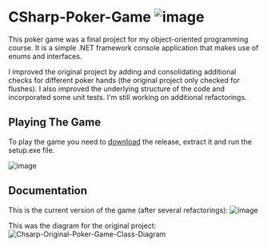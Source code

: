 # CSharp-Poker-Game ![image](https://img.shields.io/badge/build-passing-green.svg)
This poker game was a final project for my object-oriented programming course. It is a simple .NET framework console application that makes use of enums and interfaces.

I improved the original project by adding and consolidating additional checks for different poker hands (the original project only checked for flushes). I also improved the underlying structure of the code and incorporated some unit tests. I'm still working on additional refactorings.

## Playing The Game 
To play the game you need to [download](https://github.com/asathkumara/CSharp-Poker-Game/releases/download/v2.0/CSharp-Poker-Game-v2.0.zip) the release, extract it and run the setup.exe file. 

![image](https://user-images.githubusercontent.com/28933557/51796736-9803fb00-21ac-11e9-8e1e-3a01bac752eb.png)

## Documentation
This is the current version of the game (after several refactorings):
![image](https://user-images.githubusercontent.com/28933557/60155026-ec33fb00-979d-11e9-8fc7-0ada0ef5e176.png)


This was the diagram for the original project:
![Chsarp-Original-Poker-Game-Class-Diagram](https://user-images.githubusercontent.com/28933557/55295035-a42f5300-53bd-11e9-9e35-bb40800ca181.JPG)




